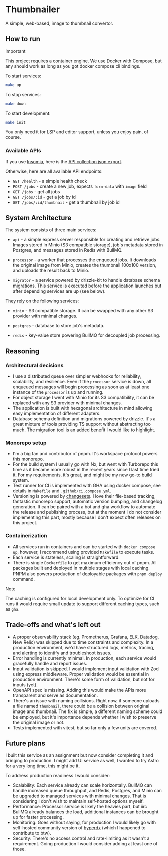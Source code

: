# Thumbnailer

A simple, web-based, image to thumbnail convertor.

## How to run

> [!IMPORTANT]
> This project requires a container engine. We use Docker with Compose, but any should work as long as you got docker compose cli bindings.

To start services:

```bash
make up
```

To stop services:

```bash
make down
```

To start development:

```bash
make init
```

You only need it for LSP and editor support, unless you enjoy pain, of course.

### Available APIs

If you use [Insomia](https://insomnia.rest/), here is the [API collection json export](docs/insomnia-collection.json).

Otherwise, here are all available API endpoints:

- `GET /health` - a simple health check
- `POST /jobs` - create a new job, expects `form-data` with `image` field
- `GET /jobs` - get all jobs
- `GET /jobs/:id` - get a job by id
- `GET /jobs/:id/thumbnail` - get a thumbnail by job id

## System Architecture

The system consists of three main services:

- `api` - a simple express server responsible for creating and retrieve jobs.
  Images stored in Minio (S3 compatible storage), job's metadata stored in Postgres, and messages stored in Redis with BullMQ.

- `processor` - a worker that processes the enqueued jobs. It downloads the original image from Minio, creates the thumbnail 100x100 version, and uploads the result back to Minio.

- `migrator` - a service powered by drizzle-kit to handle database schema migrations. This service is executed before the application launches but after depending services are up (see below).

They rely on the following services:

- `minio` - S3 compatible storage. It can be swapped with any other S3 provider with minimal changes.

- `postgres` - database to store job's metadata.

- `redis` - key-value store powering BullMQ for decoupled job processing.

## Reasoning

### Architectural decisions

- I use a distributed queue over simpler webhooks for reliability, scalability, and resilience. Even if the `processor` service is down, all enqueued messages will begin processing as soon as at least one instance of the `processor` is up and running.
- For object storage I went with Minio for its S3 compatibility, it can be replaced with any S3 provider with minimal changes.
- The application is built with hexagonal architecture in mind allowing easy implementation of different adapters.
- Database schema definition and migrations powered by drizzle. It's a great mixture of tools providing TS support without abstracting too much. The migration tool is an added benefit I would like to highlight.

### Monorepo setup

- I'm a big fan and contributor of pnpm. It's workspace protocol powers this monorepo.
- For the build system I usually go with Nx, but went with Turborepo this time as it became more robust in the recent years since I last time tried it. For my requirements, it's great, and might be my new go-to build system.
- Test runner for CI is implemented with GHA using docker compose, see details in `Makefile` and `.github/ci.compose.yml`.
- Versioning is powered by [changesets](https://github.com/changesets/changesets). I love their file-based tracking, fantastic monorepo support, automatic version bumping, and changelog generation. It can be paired with a bot and gha workflow to automate the release and publishing process, but at the moment I do not consider implementing this part, mostly because I don't expect often releases on this project.

### Containerization

- All services run in containers and can be started with `docker compose up`, however, I recommend using provided `Makefile` to execute tasks.
- Each service is stateless, scaling is straightforward.
- There is single `Dockerfile` to get maximum efficiency out of pnpm. All packages built and deployed in multiple stages with local caching. PNPM also powers production of deployable packages with `pnpm deploy` command.

> [!NOTE]
> The caching is configured for local development only.
> To optimize for CI runs it would require small update to support different caching types, such as `gha`.

## Trade-offs and what's left out

- A proper observability stack (eg. Prometherus, Grafana, ELK, Datadog, New Relic) was skipped due to time constraints and complexity.
  In a production environment, we'd have structured logs, metrics, tracing, and alerting to identify and troubleshoot issues.
- Error handling is currently minimal. In production, each service would gracefully handle and report issues.
- Input validation is skipped. I would implement input validation with Zod using express middleware. Proper validation would be essential in production environment.
  There's some form of validation, but not for inputs (yet).
- OpenAPI spec is missing. Adding this would make the APIs more transparent and serve as documentation.
- There's an issue with naming collisions. Right now, if someone uploads a file named `thumbnail`, there could be a collision between original image and thumbnail. The fix is simple, a different naming scheme could be employed, but it's importance depends whether I wish to preserve the original image or not.
- Tests implemented with vitest, but so far only a few units are covered.

## Future plans

I built this service as an assignment but now consider completing it and bringing to production. I might add UI service as well, I wanted to try Astro for a very long time, this might be it.

To address production readiness I would consider:

- Scalability: Each service already can scale horizontally. BullMQ can handle increased queue throughput, and Redis, Postgres, and Minio can be upgraded to managed services with minimal changes. That is considering I don't wish to maintain self-hosted options myself.
- Performance: Processor service is likely the heavies part, but iirc BullMQ already balances the load, additional instances can be brought up for faster processing.
- Monitoring: Goes without saying, for production I would likely go with self-hosted community version of [hyperdx](https://github.com/hyperdxio/hyperdx) (which I happened to contribute to btw).
- Security: There's no access control and rate-limiting as it wasn't a requirement. Going production I would consider adding at least one of those.
